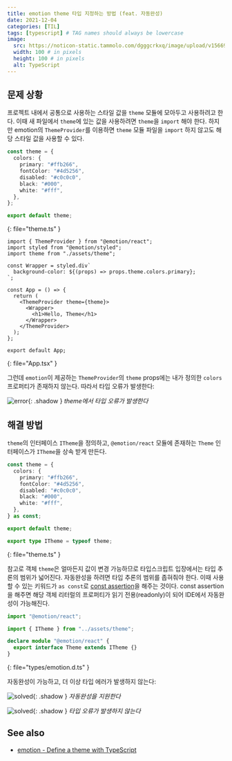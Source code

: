 ```yaml
---
title: emotion theme 타입 지정하는 방법 (feat. 자동완성)
date: 2021-12-04
categories: [TIL]
tags: [typescript] # TAG names should always be lowercase
image:
  src: https://noticon-static.tammolo.com/dgggcrkxq/image/upload/v1566913457/noticon/eh4d0dnic4n1neth3fui.png
  width: 100 # in pixels
  height: 100 # in pixels
  alt: TypeScript
---
```


## 문제 상황

프로젝트 내에서 공통으로 사용하는 스타일 값을 `theme` 모듈에 모아두고 사용하려고 한다. 이때 새 파일에서 `theme`에 있는 값을 사용하려면 `theme`을 `import` 해야 한다. 하지만  emotion의 `ThemeProvider`를 이용하면 `theme` 모듈 파일을 `import` 하지 않고도 해당 스타일 값을 사용할 수 있다.

```ts
const theme = {
  colors: {
    primary: "#ffb266",
    fontColor: "#4d5256",
    disabled: "#c0c0c0",
    black: "#000",
    white: "#fff",
  },
};

export default theme;
```
{: file="theme.ts" }

```tsx
import { ThemeProvider } from "@emotion/react";
import styled from "@emotion/styled";
import theme from "./assets/theme";

const Wrapper = styled.div`
  background-color: ${(props) => props.theme.colors.primary};
`;

const App = () => {
  return (
    <ThemeProvider theme={theme}>
      <Wrapper>
        <h1>Hello, Theme</h1>
      </Wrapper>
    </ThemeProvider>
  );
};

export default App;
```
{: file="App.tsx" }

그런데 `emotion`이 제공하는 `ThemeProvider`의 `theme` props에는 내가 정의한 `colors` 프로퍼티가 존재하지 않는다. 따라서 타입 오류가 발생한다:

![error](https://user-images.githubusercontent.com/8105528/144692954-51399743-dc54-4f3f-b79f-5032cf451a3f.png){: .shadow }
_theme에서 타입 오류가 발생한다_

## 해결 방법

`theme`의 인터페이스 `ITheme`을 정의하고, `@emotion/react` 모듈에 존재하는 `Theme` 인터페이스가 `ITheme`을 상속 받게 만든다.

```ts
const theme = {
  colors: {
    primary: "#ffb266",
    fontColor: "#4d5256",
    disabled: "#c0c0c0",
    black: "#000",
    white: "#fff",
  },
} as const;

export default theme;

export type ITheme = typeof theme;
```
{: file="theme.ts" }

참고로 객체 `theme`은 얼마든지 값이 변경 가능하므로 타입스크립트 입장에서는 타입 추론의 범위가 넓어진다. 자동완성을 하려면 타입 추론의 범위를 좁혀줘야 한다. 이때 사용할 수 있는 키워드가 `as const`로 [const assertion](https://www.typescriptlang.org/docs/handbook/release-notes/typescript-3-4.html#const-assertions)을 해주는 것이다. const assertion을 해주면 해당 객체 리터럴의 프로퍼티가 읽기 전용(readonly)이 되어 IDE에서 자동완성이 가능해진다.

```ts
import "@emotion/react";

import { ITheme } from "../assets/theme";

declare module "@emotion/react" {
  export interface Theme extends ITheme {}
}
```
{: file="types/emotion.d.ts" }

자동완성이 가능하고, 더 이상 타입 에러가 발생하지 않는다:

![solved](https://user-images.githubusercontent.com/8105528/144735578-f9fe3c47-4ebb-457d-8f14-5ef277a5c206.png){: .shadow }
_자동완성을 지원한다_

![solved](https://user-images.githubusercontent.com/8105528/144692997-3bc3b850-3868-41d4-82f7-3842c08a99c9.png){: .shadow }
_타입 오류가 발생하지 않는다_

## See also

- [emotion - Define a theme with TypeScript](https://emotion.sh/docs/typescript#define-a-theme)
